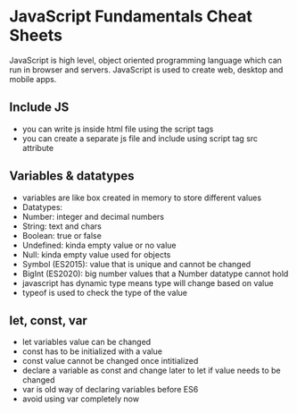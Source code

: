# JavaScript Fundamentals Cheat Sheets

JavaScript is high level, object oriented programming language which can run in browser and servers. JavaScript is used to create web, desktop and mobile apps.

## Include JS
- you can write js inside html file using the script tags
- you can create a separate js file and include using script tag src attribute

## Variables & datatypes
- variables are like box created in memory to store different values
- Datatypes:
- Number: integer and decimal numbers
- String: text and chars
- Boolean: true or false
- Undefined: kinda empty value or no value
- Null: kinda empty value used for objects
- Symbol (ES2015): value that is unique and cannot be changed
- BigInt (ES2020): big number values that a Number datatype cannot hold
- javascript has dynamic type means type will change based on value
- typeof is used to check the type of the value

## let, const, var
- let variables value can be changed
- const has to be initialized with a value
- const value cannot be changed once intitialized
- declare a variable as const and change later to let if value needs to be changed
- var is old way of declaring variables before ES6
- avoid using var completely now
